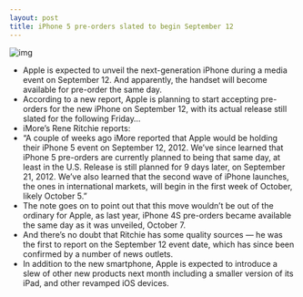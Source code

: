 ```yaml
---
layout: post
title: iPhone 5 pre-orders slated to begin September 12
---
```

![img](http://media.idownloadblog.com/wp-content/uploads/2012/07/sept-12-calendar.jpg)
* Apple is expected to unveil the next-generation iPhone during a media event on September 12. And apparently, the handset will become available for pre-order the same day.
* According to a new report, Apple is planning to start accepting pre-orders for the new iPhone on September 12, with its actual release still slated for the following Friday…
* iMore’s Rene Ritchie reports:
* “A couple of weeks ago iMore reported that Apple would be holding their iPhone 5 event on September 12, 2012. We’ve since learned that iPhone 5 pre-orders are currently planned to being that same day, at least in the U.S. Release is still planned for 9 days later, on September 21, 2012. We’ve also learned that the second wave of iPhone launches, the ones in international markets, will begin in the first week of October, likely October 5.”
* The note goes on to point out that this move wouldn’t be out of the ordinary for Apple, as last year, iPhone 4S pre-orders became available the same day as it was unveiled, October 7.
* And there’s no doubt that Ritchie has some quality sources — he was the first to report on the September 12 event date, which has since been confirmed by a number of news outlets.
* In addition to the new smartphone, Apple is expected to introduce a slew of other new products next month including a smaller version of its iPad, and other revamped iOS devices.

